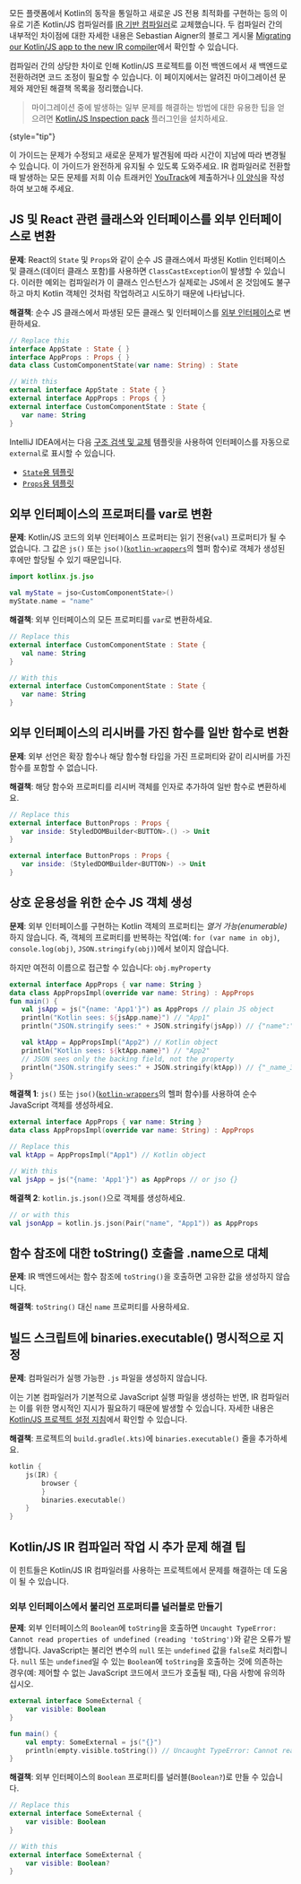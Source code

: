[//]: # (title: Kotlin/JS 프로젝트를 IR 컴파일러로 마이그레이션하기)

모든 플랫폼에서 Kotlin의 동작을 통일하고 새로운 JS 전용 최적화를 구현하는 등의 이유로 기존 Kotlin/JS 컴파일러를 [IR 기반 컴파일러](js-ir-compiler.md)로 교체했습니다. 두 컴파일러 간의 내부적인 차이점에 대한 자세한 내용은 Sebastian Aigner의 블로그 게시물 [Migrating our Kotlin/JS app to the new IR compiler](https://dev.to/kotlin/migrating-our-kotlin-js-app-to-the-new-ir-compiler-3o6i)에서 확인할 수 있습니다.

컴파일러 간의 상당한 차이로 인해 Kotlin/JS 프로젝트를 이전 백엔드에서 새 백엔드로 전환하려면 코드 조정이 필요할 수 있습니다. 이 페이지에서는 알려진 마이그레이션 문제와 제안된 해결책 목록을 정리했습니다.

> 마이그레이션 중에 발생하는 일부 문제를 해결하는 방법에 대한 유용한 팁을 얻으려면 [Kotlin/JS Inspection pack](https://plugins.jetbrains.com/plugin/17183-kotlin-js-inspection-pack/) 플러그인을 설치하세요.
>
{style="tip"}

이 가이드는 문제가 수정되고 새로운 문제가 발견됨에 따라 시간이 지남에 따라 변경될 수 있습니다. 이 가이드가 완전하게 유지될 수 있도록 도와주세요. IR 컴파일러로 전환할 때 발생하는 모든 문제를 저희 이슈 트래커인 [YouTrack](https://kotl.in/issue)에 제출하거나 [이 양식](https://surveys.jetbrains.com/s3/ir-be-migration-issue)을 작성하여 보고해 주세요.

## JS 및 React 관련 클래스와 인터페이스를 외부 인터페이스로 변환

**문제**: React의 `State` 및 `Props`와 같이 순수 JS 클래스에서 파생된 Kotlin 인터페이스 및 클래스(데이터 클래스 포함)를 사용하면 `ClassCastException`이 발생할 수 있습니다. 이러한 예외는 컴파일러가 이 클래스 인스턴스가 실제로는 JS에서 온 것임에도 불구하고 마치 Kotlin 객체인 것처럼 작업하려고 시도하기 때문에 나타납니다.

**해결책**: 순수 JS 클래스에서 파생된 모든 클래스 및 인터페이스를 [외부 인터페이스](js-interop.md#external-interfaces)로 변환하세요.

```kotlin
// Replace this
interface AppState : State { }
interface AppProps : Props { }
data class CustomComponentState(var name: String) : State
```

```kotlin
// With this
external interface AppState : State { }
external interface AppProps : Props { }
external interface CustomComponentState : State {
   var name: String
}
```

IntelliJ IDEA에서는 다음 [구조 검색 및 교체](https://www.jetbrains.com/help/idea/structural-search-and-replace.html) 템플릿을 사용하여 인터페이스를 자동으로 `external`로 표시할 수 있습니다.
*   [`State`용 템플릿](https://gist.github.com/SebastianAigner/62119536f24597e630acfdbd14001b98)
*   [`Props`용 템플릿](https://gist.github.com/SebastianAigner/a47a77f5e519fc74185c077ba12624f9)

## 외부 인터페이스의 프로퍼티를 var로 변환

**문제**: Kotlin/JS 코드의 외부 인터페이스 프로퍼티는 읽기 전용(`val`) 프로퍼티가 될 수 없습니다. 그 값은 `js()` 또는 `jso()`([`kotlin-wrappers`](https://github.com/JetBrains/kotlin-wrappers)의 헬퍼 함수)로 객체가 생성된 후에만 할당될 수 있기 때문입니다.

```kotlin
import kotlinx.js.jso

val myState = jso<CustomComponentState>()
myState.name = "name"
```

**해결책**: 외부 인터페이스의 모든 프로퍼티를 `var`로 변환하세요.

```kotlin
// Replace this
external interface CustomComponentState : State {
   val name: String
}
```

```kotlin
// With this
external interface CustomComponentState : State {
   var name: String
}
```

## 외부 인터페이스의 리시버를 가진 함수를 일반 함수로 변환

**문제**: 외부 선언은 확장 함수나 해당 함수형 타입을 가진 프로퍼티와 같이 리시버를 가진 함수를 포함할 수 없습니다.

**해결책**: 해당 함수와 프로퍼티를 리시버 객체를 인자로 추가하여 일반 함수로 변환하세요.

```kotlin
// Replace this
external interface ButtonProps : Props {
   var inside: StyledDOMBuilder<BUTTON>.() -> Unit
}
```

```kotlin
external interface ButtonProps : Props {
   var inside: (StyledDOMBuilder<BUTTON>) -> Unit
}
```

## 상호 운용성을 위한 순수 JS 객체 생성

**문제**: 외부 인터페이스를 구현하는 Kotlin 객체의 프로퍼티는 _열거 가능(enumerable)_ 하지 않습니다. 즉, 객체의 프로퍼티를 반복하는 작업(예: `for (var name in obj)`, `console.log(obj)`, `JSON.stringify(obj)`)에서 보이지 않습니다.

하지만 여전히 이름으로 접근할 수 있습니다: `obj.myProperty`

```kotlin
external interface AppProps { var name: String }
data class AppPropsImpl(override var name: String) : AppProps
fun main() {
   val jsApp = js("{name: 'App1'}") as AppProps // plain JS object
   println("Kotlin sees: ${jsApp.name}") // "App1"
   println("JSON.stringify sees:" + JSON.stringify(jsApp)) // {"name":"App1"} - OK

   val ktApp = AppPropsImpl("App2") // Kotlin object
   println("Kotlin sees: ${ktApp.name}") // "App2"
   // JSON sees only the backing field, not the property
   println("JSON.stringify sees:" + JSON.stringify(ktApp)) // {"_name_3":"App2"}
}
```

**해결책 1**: `js()` 또는 `jso()`([`kotlin-wrappers`](https://github.com/JetBrains/kotlin-wrappers)의 헬퍼 함수)를 사용하여 순수 JavaScript 객체를 생성하세요.

```kotlin
external interface AppProps { var name: String }
data class AppPropsImpl(override var name: String) : AppProps
```

```kotlin
// Replace this
val ktApp = AppPropsImpl("App1") // Kotlin object
```

```kotlin
// With this
val jsApp = js("{name: 'App1'}") as AppProps // or jso {}
```

**해결책 2**: `kotlin.js.json()`으로 객체를 생성하세요.

```kotlin
// or with this
val jsonApp = kotlin.js.json(Pair("name", "App1")) as AppProps
```

## 함수 참조에 대한 toString() 호출을 .name으로 대체

**문제**: IR 백엔드에서는 함수 참조에 `toString()`을 호출하면 고유한 값을 생성하지 않습니다.

**해결책**: `toString()` 대신 `name` 프로퍼티를 사용하세요.

## 빌드 스크립트에 binaries.executable() 명시적으로 지정

**문제**: 컴파일러가 실행 가능한 `.js` 파일을 생성하지 않습니다.

이는 기본 컴파일러가 기본적으로 JavaScript 실행 파일을 생성하는 반면, IR 컴파일러는 이를 위한 명시적인 지시가 필요하기 때문에 발생할 수 있습니다. 자세한 내용은 [Kotlin/JS 프로젝트 설정 지침](js-project-setup.md#execution-environments)에서 확인할 수 있습니다.

**해결책**: 프로젝트의 `build.gradle(.kts)`에 `binaries.executable()` 줄을 추가하세요.

```kotlin
kotlin {
    js(IR) {
        browser {
        }
        binaries.executable()
    }
}
```

## Kotlin/JS IR 컴파일러 작업 시 추가 문제 해결 팁

이 힌트들은 Kotlin/JS IR 컴파일러를 사용하는 프로젝트에서 문제를 해결하는 데 도움이 될 수 있습니다.

### 외부 인터페이스에서 불리언 프로퍼티를 널러블로 만들기

**문제**: 외부 인터페이스의 `Boolean`에 `toString`을 호출하면 `Uncaught TypeError: Cannot read properties of undefined (reading 'toString')`와 같은 오류가 발생합니다. JavaScript는 불리언 변수의 `null` 또는 `undefined` 값을 `false`로 처리합니다. `null` 또는 `undefined`일 수 있는 `Boolean`에 `toString`을 호출하는 것에 의존하는 경우(예: 제어할 수 없는 JavaScript 코드에서 코드가 호출될 때), 다음 사항에 유의하십시오.

```kotlin
external interface SomeExternal {
    var visible: Boolean
}

fun main() {
    val empty: SomeExternal = js("{}")
    println(empty.visible.toString()) // Uncaught TypeError: Cannot read properties of undefined (reading 'toString')
}
```

**해결책**: 외부 인터페이스의 `Boolean` 프로퍼티를 널러블(`Boolean?`)로 만들 수 있습니다.

```kotlin
// Replace this
external interface SomeExternal {
    var visible: Boolean
}
```

```kotlin
// With this
external interface SomeExternal {
    var visible: Boolean?
}